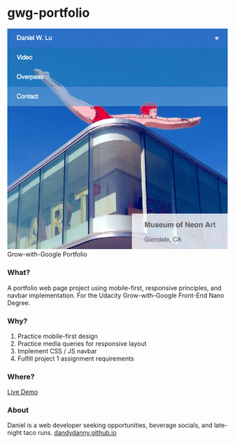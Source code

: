 # gwg-portfolio
![image](https://github.com/dandydanny/gwg-portfolio/blob/master/screenshot.jpg)
Grow-with-Google Portfolio

### What?
A portfolio web page project using mobile-first, responsive principles, and navbar implementation. For the Udacity Grow-with-Google Front-End Nano Degree.

### Why?
1. Practice mobile-first design
1. Practice media queries for responsive layout
1. Implement CSS / JS navbar
1. Fulfill project 1 assignment requirements

### Where?
[Live Demo](https://dandydanny.github.io/gwg-portfolio/)

### About
Daniel is a web developer seeking opportunities, beverage socials, and late-night taco runs. [dandydanny.github.io](https://git.io/vxurG)


